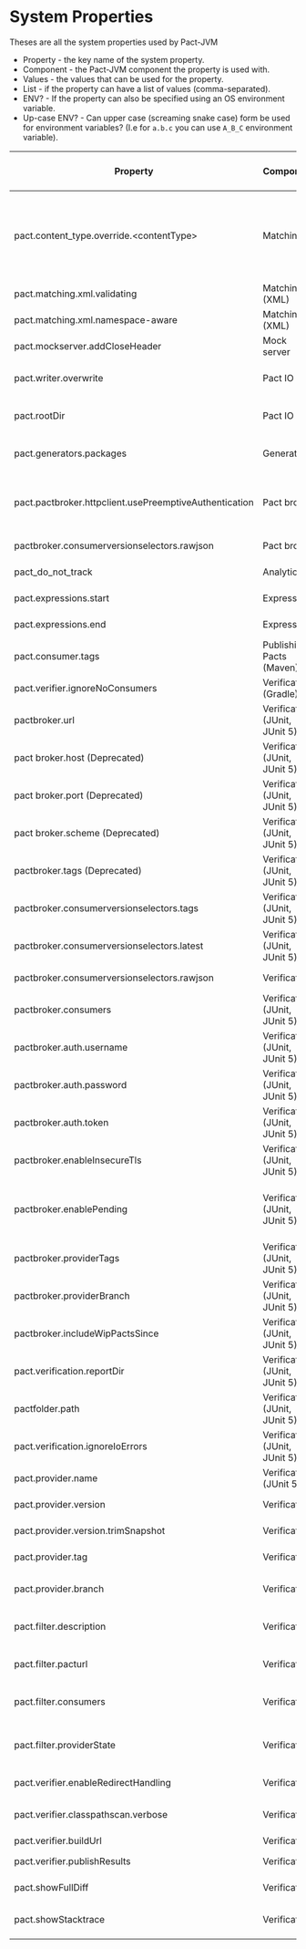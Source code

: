 # System Properties

Theses are all the system properties used by Pact-JVM

* Property - the key name of the system property.
* Component - the Pact-JVM component the property is used with.
* Values - the values that can be used for the property.
* List - if the property can have a list of values (comma-separated).
* ENV? - If the property can also be specified using an OS environment variable.
* Up-case ENV? - Can upper case (screaming snake case) form be used for environment variables? (I.e for `a.b.c` you can use `A_B_C` environment variable).

| Property                                               | Component                     | Values                  | List | ENV? | Up-case ENV? | Description                                                                                                                                                                                                                                                                                                                                                                       |
|--------------------------------------------------------|-------------------------------|-------------------------|------|------|--------------|-----------------------------------------------------------------------------------------------------------------------------------------------------------------------------------------------------------------------------------------------------------------------------------------------------------------------------------------------------------------------------------|
| pact.content_type.override.&lt;contentType&gt;         | Matching                      | json, text, binary, xml | n    | n    | n            | Overrides the handling of a particular content type. Ie., `pact.content_type.override.applciation/thrift=json` will force `applciation/thrift` content types to be treated as JSON. You can specify the content type as either type/subtype or type.subtype (e.g., `pact.content_type.override.applciation/thrift=json` or `pact.content_type.override.applciation.thrift=json`). |
| pact.matching.xml.validating                           | Matching (XML)                | true, false             | n    | n    | n            | When set to false, will disable XML schema validation when matching XML documents.                                                                                                                                                                                                                                                                                                |
| pact.matching.xml.namespace-aware                      | Matching (XML)                | true, false             | n    | n    | n            | Setting this to true will enable support for XML namespaces with the XML parser.                                                                                                                                                                                                                                                                                                  |
| pact.mockserver.addCloseHeader                         | Mock server                   | true, false             | n    | n    | n            | If the mock server should add a `Connection: close` header to each response.                                                                                                                                                                                                                                                                                                      |
| pact.writer.overwrite                                  | Pact IO                       | true, false             | n    | n    | n            | Setting this to true will force the Pact file to always be overridden when written. Setting it to false will cause the Pact to be merged with any existing file.                                                                                                                                                                                                                  |
| pact.rootDir                                           | Pact IO                       | Directory name          | n    | n    | n            | Override the directory that Pact files are written to. The default behaviour is to try detect the build tool and set it appropriatly                                                                                                                                                                                                                                              |
| pact.generators.packages                               | Generators                    | Java package names      | y    | n    | n            | Specifies the Java packages to search when looking for generator classes.                                                                                                                                                                                                                                                                                                         |
| pact.pactbroker.httpclient.usePreemptiveAuthentication | Pact broker                   | true, false             | n    | n    | n            | If set to true, preemptive authentication will be used when accessing the Pact broker. This will send the Authorization header with every request. The default behaviour to to follow the HTTP RFC and only sent credentials after receiving a challenge response.                                                                                                                |
| pactbroker.consumerversionselectors.rawjson            | Pact broker                   | JSON                    | n    | n    | n            | Override the consumer version selectors JSON that is sent to the Pact broker when fetching Pacts .                                                                                                                                                                                                                                                                                |
| pact_do_not_track                                      | Analytics                     | true, false             | n    | y    | n            | If set to true, anonymous OS and JVM version metrics will not be sent to Google Analytics                                                                                                                                                                                                                                                                                         |
| pact.expressions.start                                 | Expressions                   | string value            | n    | n    | n            | Sets the string to use to detect the start of an expression. Default is `${`.                                                                                                                                                                                                                                                                                                     |
| pact.expressions.end                                   | Expressions                   | string value            | n    | n    | n            | Sets the string to use to detect the end of an expression. Default is `}`.                                                                                                                                                                                                                                                                                                        |
| pact.consumer.tags                                     | Publishing Pacts (Maven)      | string value            | y    | n    | n            | Sets the consumer tags to use when publishing the Pact files.                                                                                                                                                                                                                                                                                                                     |
| pact.verifier.ignoreNoConsumers                        | Verification (Gradle)         | true, false             | n    | n    | n            | Don't fail the verification task if no consumer Pacts are found to verify.                                                                                                                                                                                                                                                                                                        |
| pactbroker.url                                         | Verification (JUnit, JUnit 5) | URL                     | n    | y    | n            | Set the Pact Broker URL to use to fetch pacts from.                                                                                                                                                                                                                                                                                                                               |
| pact broker.host (Deprecated)                          | Verification (JUnit, JUnit 5) | Hostname                | n    | y    | n            | Set the Pact Broker hostname to use to fetch pacts from. Deprecated in favour of pactbroker.url                                                                                                                                                                                                                                                                                   |
| pact broker.port (Deprecated)                          | Verification (JUnit, JUnit 5) | Port number             | n    | y    | n            | Set the Pact Broker port to use to fetch pacts from. Deprecated in favour of pactbroker.url                                                                                                                                                                                                                                                                                       |
| pact broker.scheme (Deprecated)                        | Verification (JUnit, JUnit 5) | http, https             | n    | y    | n            | Set the Pact Broker scheme to use to fetch pacts from. Deprecated in favour of pactbroker.url                                                                                                                                                                                                                                                                                     |
| pactbroker.tags (Deprecated)                           | Verification (JUnit, JUnit 5) | string values           | y    | y    | n            | Tags to use to fetch pacts for. Deprecated in favour of consumer version selectors.                                                                                                                                                                                                                                                                                               |
| pactbroker.consumerversionselectors.tags               | Verification (JUnit, JUnit 5) | tag names               | y    | y    | n            | Tags to use with the selectors when fetching pacts to verify.                                                                                                                                                                                                                                                                                                                     |
| pactbroker.consumerversionselectors.latest             | Verification (JUnit, JUnit 5) | true, false             | y    | y    | n            | If for each tag to use with the selectors when fetching pacts to verify, should only the latest value be considered.                                                                                                                                                                                                                                                              |
| pactbroker.consumerversionselectors.rawjson            | Verification                  | JSON                    | n    | y    | y            | Overrides the consumer version selectors with raw JSON [4.1.29+/4.3.0+]                                                                                                                                                                                                                                                                                                           |
| pactbroker.consumers                                   | Verification (JUnit, JUnit 5) | consumer names          | y    | y    | n            | Consumer names to use with the selectors when fetching pacts to verify.                                                                                                                                                                                                                                                                                                           |
| pactbroker.auth.username                               | Verification (JUnit, JUnit 5) | string value            | n    | y    | n            | Username to use when fetching pacts to verify.                                                                                                                                                                                                                                                                                                                                    |
| pactbroker.auth.password                               | Verification (JUnit, JUnit 5) | string value            | n    | y    | n            | Password to use when fetching pacts to verify.                                                                                                                                                                                                                                                                                                                                    |
| pactbroker.auth.token                                  | Verification (JUnit, JUnit 5) | string value            | n    | y    | n            | Bearer token to use when fetching pacts to verify.                                                                                                                                                                                                                                                                                                                                |
| pactbroker.enableInsecureTls                           | Verification (JUnit, JUnit 5) | true, false             | n    | y    | n            | Enabling insecure TLS by setting this to true will disable hostname validation and trust all certificates. Use with caution.                                                                                                                                                                                                                                                      |
| pactbroker.enablePending                               | Verification (JUnit, JUnit 5) | true, false             | n    | y    | n            | If the pending pacts feature should be enabled when fetching pacts to verify. When this is set to true, the provider tags or provider branches property also needs to be set (pactbroker.providerTags or pactbroker.providerBranch).                                                                                                                                              |
| pactbroker.providerTags                                | Verification (JUnit, JUnit 5) | tag names               | y    | y    | n            | Provider Tags to use to evaluate pending pacts when fetching pacts to verify.                                                                                                                                                                                                                                                                                                     |
| pactbroker.providerBranch                              | Verification (JUnit, JUnit 5) | branch name             | y    | y    | n            | Provider Branch to use to evaluate pending pacts when fetching pacts to verify.                                                                                                                                                                                                                                                                                                   |
| pactbroker.includeWipPactsSince                        | Verification (JUnit, JUnit 5) | ISO date (YYYY-MM-DD)   | n    | y    | n            | The earliest date WIP pacts should be included (ex: YYYY-MM-DD). If no date is provided, WIP pacts will not be included.                                                                                                                                                                                                                                                          |
| pact.verification.reportDir                            | Verification (JUnit, JUnit 5) | Directory name          | n    | y    | n            | Sets the directory to write any configured verification reports to.                                                                                                                                                                                                                                                                                                               |
| pactfolder.path                                        | Verification (JUnit, JUnit 5) | Directory name          | n    | y    | n            | Directory to fetch pacts from when using the folder loader.                                                                                                                                                                                                                                                                                                                       |
| pact.verification.ignoreIoErrors                       | Verification (JUnit, JUnit 5) | true, false             | n    | y    | n            | When a test is annotated with @IgnoreNoPactsToVerify, any IO errors that occur while fetching the pacts will also be ignored .                                                                                                                                                                                                                                                    |
| pact.provider.name                                     | Verification (JUnit 5)        | string value            | n    | n    | n            | Sets the provider name to use when running the Pact verification tests.                                                                                                                                                                                                                                                                                                           |
| pact.provider.version                                  | Verification                  | string value            | n    | n    | n            | Sets the provider version to use when publishing verification results.                                                                                                                                                                                                                                                                                                            |
| pact.provider.version.trimSnapshot                     | Verification                  | true, false             | n    | n    | n            | Enabling this will trim the Maven snapshot suffix off the Provider version.                                                                                                                                                                                                                                                                                                       |
| pact.provider.tag                                      | Verification                  | Provider names          | y    | y    | n            | List of provider tags to use to tag the verification results with when published back to the Pact Broker.                                                                                                                                                                                                                                                                         |
| pact.provider.branch                                   | Verification                  | VCS branch name         | n    | y    | n            | Branch name for the provider from the version control system to record when publishing verification results.                                                                                                                                                                                                                                                                      |
| pact.filter.description                                | Verification                  | string value or regex   | n    | n    | n            | Filters the interactions to be verified.                                                                                                                                                                                                                                                                                                                                          |
| pact.filter.pacturl                                    | Verification                  | URL                     | n    | y    | n            | Overrides the URL to use to fetch the Pacts to verify. This should be used when a webhook from the Pact broker has triggered the build.                                                                                                                                                                                                                                           |
| pact.filter.consumers                                  | Verification                  | string value            | y    | y    | n            | Filters the pacts by the consumer names to verify when fetched from older Pact brokers. Replaced with consumer version selectors in newer Pact brokers.                                                                                                                                                                                                                           |
| pact.filter.providerState                              | Verification                  | regex or empty string   | n    | y    | n            | Filters the interactions by the provider state names to verify. If set, it is a regular expression matched against the provider state names. If set to the empty string, will match interactions with no provider state.                                                                                                                                                          |
| pact.verifier.enableRedirectHandling                   | Verification                  | true, false             | n    | n    | n            | If set to false, will disable automatically following redirects.                                                                                                                                                                                                                                                                                                                  |
| pact.verifier.classpathscan.verbose                    | Verification                  | true                    | n    | n    | n            | if set (to any value), will enable verbose logging of class path scanning. Turning this option on can consume a lot of memory and generate a lot of logs.                                                                                                                                                                                                                         |
| pact.verifier.buildUrl                                 | Verification                  | URL                     | n    | n    | n            | Sets the build URL to send with the verification results.                                                                                                                                                                                                                                                                                                                         |
| pact.verifier.publishResults                           | Verification                  | true, false             | n    | y    | n            | If set to true, will publish the results of the verification back to the Pact broker. Should only be enabled in CI.                                                                                                                                                                                                                                                               |
| pact.showFullDiff                                      | Verification                  | true, false             | n    | y    | n            | If set to true, will add a full diff of the request or response payloads to the verification reports or output.                                                                                                                                                                                                                                                                   |
| pact.showStacktrace                                    | Verification                  | true, false             | n    | y    | n            | If set to true and the verification fails due an exception that is raised, will print the full stack trace of the exception.                                                                                                                                                                                                                                                      |
